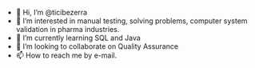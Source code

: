 - 👋 Hi, I’m @ticibezerra
- 👀 I’m interested in manual testing, solving problems, computer system validation in pharma industries.
- 🌱 I’m currently learning SQL and Java
- 💞️ I’m looking to collaborate on Quality Assurance
- 📫 How to reach me by e-mail.

<!---
ticibezerra/ticibezerra is a ✨ special ✨ repository because its `README.md` (this file) appears on your GitHub profile.
You can click the Preview link to take a look at your changes.
--->
